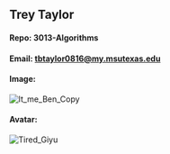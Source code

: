## Trey Taylor
#### Repo: 3013-Algorithms
#### Email: tbtaylor0816@my.msutexas.edu
#### Image:
![It_me_Ben_Copy](https://user-images.githubusercontent.com/123134793/214779753-72b4480c-b199-48cf-88f8-a4c133023106.jpg)
#### Avatar:
![Tired_Giyu](https://user-images.githubusercontent.com/123134793/214779756-afa3096a-0f08-4db4-8213-4379e0248544.jpg)
